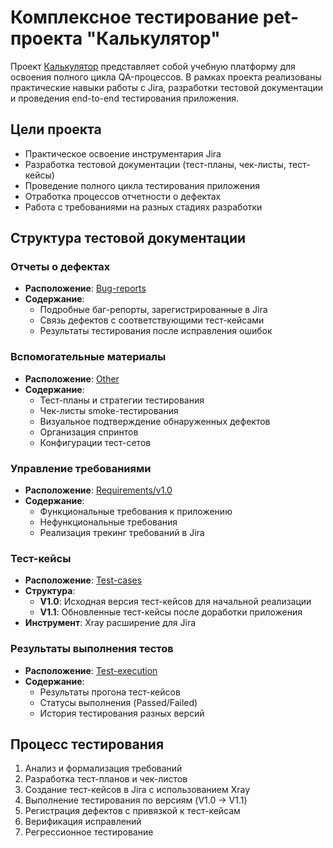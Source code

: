 # Комплексное тестирование pet-проекта "Калькулятор"

Проект [Калькулятор](https://github.com/Ewerall/CalcQA) представляет собой учебную платформу для освоения полного цикла QA-процессов. В рамках проекта реализованы практические навыки работы с Jira, разработки тестовой документации и проведения end-to-end тестирования приложения.

## Цели проекта
- Практическое освоение инструментария Jira
- Разработка тестовой документации (тест-планы, чек-листы, тест-кейсы)
- Проведение полного цикла тестирования приложения
- Отработка процессов отчетности о дефектах
- Работа с требованиями на разных стадиях разработки

## Структура тестовой документации

### Отчеты о дефектах
- **Расположение**: [Bug-reports](https://github.com/Ewerall/QA-Portfolio/tree/main/Manual-testing/Calculator-Project/Bug-reports)
- **Содержание**:
  - Подробные баг-репорты, зарегистрированные в Jira
  - Связь дефектов с соответствующими тест-кейсами
  - Результаты тестирования после исправления ошибок

### Вспомогательные материалы
- **Расположение**: [Other](https://github.com/Ewerall/QA-Portfolio/tree/main/Manual-testing/Calculator-Project/Other)
- **Содержание**:
  - Тест-планы и стратегии тестирования
  - Чек-листы smoke-тестирования
  - Визуальное подтверждение обнаруженных дефектов
  - Организация спринтов
  - Конфигурации тест-сетов

### Управление требованиями
- **Расположение**: [Requirements/v1.0](https://github.com/Ewerall/QA-Portfolio/tree/main/Manual-testing/Calculator-Project/Requirements/v1.0)
- **Содержание**:
  - Функциональные требования к приложению
  - Нефункциональные требования
  - Реализация трекинг требований в Jira

### Тест-кейсы
- **Расположение**: [Test-cases](https://github.com/Ewerall/QA-Portfolio/tree/main/Manual-testing/Calculator-Project/Test-cases)
- **Структура**:
  - **V1.0**: Исходная версия тест-кейсов для начальной реализации
  - **V1.1**: Обновленные тест-кейсы после доработки приложения
- **Инструмент**: Xray расширение для Jira

### Результаты выполнения тестов
- **Расположение**: [Test-execution](https://github.com/Ewerall/QA-Portfolio/tree/main/Manual-testing/Calculator-Project/Test-execution)
- **Содержание**:
  - Результаты прогона тест-кейсов
  - Статусы выполнения (Passed/Failed)
  - История тестирования разных версий

## Процесс тестирования
1. Анализ и формализация требований
2. Разработка тест-планов и чек-листов
3. Создание тест-кейсов в Jira с использованием Xray
4. Выполнение тестирования по версиям (V1.0 → V1.1)
5. Регистрация дефектов с привязкой к тест-кейсам
6. Верификация исправлений
7. Регрессионное тестирование
